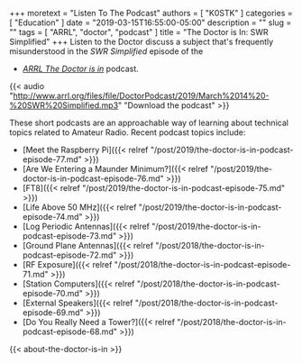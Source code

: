 +++
moretext = "Listen To The Podcast"
authors = [ "K0STK" ]
categories = [ "Education" ]
date = "2019-03-15T16:55:00-05:00"
description = ""
slug = ""
tags = [ "ARRL", "doctor", "podcast" ]
title = "The Doctor is In: SWR Simplified"
+++
Listen to the Doctor discuss a subject that's frequently 
misunderstood in the
*SWR Simplified*
episode of the
* [*ARRL The Doctor is in*](http://www.arrl.org/doctor/) podcast. 
<!--more-->

{{< audio "http://www.arrl.org/files/file/DoctorPodcast/2019/March%2014%20-%20SWR%20Simplified.mp3" "Download the podcast" >}}

These short podcasts are an approachable way of learning about technical
topics related to Amateur Radio. Recent podcast topics include:

* [Meet the Raspberry Pi]({{< relref "/post/2019/the-doctor-is-in-podcast-episode-77.md" >}})
* [Are We Entering a Maunder Minimum?]({{< relref "/post/2019/the-doctor-is-in-podcast-episode-76.md" >}})
* [FT8]({{< relref "/post/2019/the-doctor-is-in-podcast-episode-75.md" >}})
* [Life Above 50 MHz]({{< relref "/post/2019/the-doctor-is-in-podcast-episode-74.md" >}})
* [Log Periodic Antennas]({{< relref "/post/2019/the-doctor-is-in-podcast-episode-73.md" >}})
* [Ground Plane Antennas]({{< relref "/post/2018/the-doctor-is-in-podcast-episode-72.md" >}})
* [RF Exposure]({{< relref "/post/2018/the-doctor-is-in-podcast-episode-71.md" >}})
* [Station Computers]({{< relref "/post/2018/the-doctor-is-in-podcast-episode-70.md" >}})
* [External Speakers]({{< relref "/post/2018/the-doctor-is-in-podcast-episode-69.md" >}})
* [Do You Really Need a Tower?]({{< relref "/post/2018/the-doctor-is-in-podcast-episode-68.md" >}})

{{< about-the-doctor-is-in >}}
